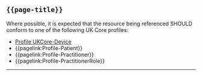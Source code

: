 ## <code>{{page-title}}</code>

Where possible, it is expected that the resource being referenced SHOULD conform to one of the following UK Core profiles:

- [Profile UKCore-Device](https://simplifier.net/hl7fhirukcorer4/ukcoredevice)
- {{pagelink:Profile-Patient}}
- {{pagelink:Profile-Practitioner}}
- {{pagelink:Profile-PractitionerRole}}

---